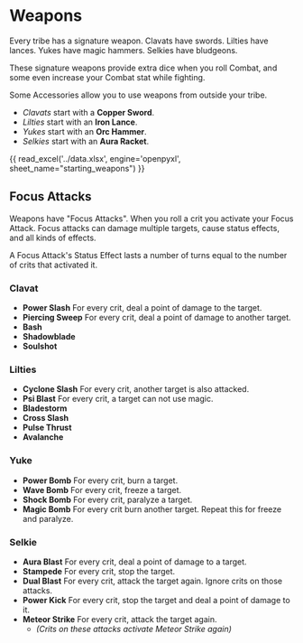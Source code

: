 # Weapons

Every tribe has a signature weapon. Clavats have swords. Lilties have lances. Yukes have magic hammers. Selkies have bludgeons.

These signature weapons provide extra dice when you roll Combat, and some even increase your Combat stat while fighting.

Some Accessories allow you to use weapons from outside your tribe.

-   _Clavats_ start with a **Copper Sword**.
-   _Lilties_ start with an **Iron Lance**.
-   _Yukes_ start with an **Orc Hammer**.
-   _Selkies_ start with an **Aura Racket**.

{{ read_excel('../data.xlsx', engine='openpyxl', sheet_name="starting_weapons") }}

## Focus Attacks

Weapons have "Focus Attacks". When you roll a crit you activate your Focus Attack. Focus attacks can damage multiple targets, cause status effects, and all kinds of effects.

A Focus Attack's Status Effect lasts a number of turns equal to the number of crits that activated it.

### Clavat

-   **Power Slash** For every crit, deal a point of damage to the target.
-   **Piercing Sweep** For every crit, deal a point of damage to another target.
-   **Bash**
-   **Shadowblade**
-   **Soulshot**

### Lilties

-   **Cyclone Slash** For every crit, another target is also attacked.
-   **Psi Blast** For every crit, a target can not use magic.
-   **Bladestorm**
-   **Cross Slash**
-   **Pulse Thrust**
-   **Avalanche**

### Yuke

-   **Power Bomb** For every crit, burn a target.
-   **Wave Bomb** For every crit, freeze a target.
-   **Shock Bomb** For every crit, paralyze a target.
-   **Magic Bomb** For every crit burn another target. Repeat this for freeze and paralyze.

### Selkie

-   **Aura Blast** For every crit, deal a point of damage to a target.
-   **Stampede** For every crit, stop the target.
-   **Dual Blast** For every crit, attack the target again. Ignore crits on those attacks.
-   **Power Kick** For every crit, stop the target and deal a point of damage to it.
-   **Meteor Strike** For every crit, attack the target again.
    -   _(Crits on these attacks activate Meteor Strike again)_
